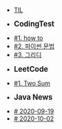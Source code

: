 <!-- docs/_sidebar.md 

* [Home](/)
* [Guide](guide.md)
> [#1. Two Sum](/LeetCode/twoSum.md)    //들여쓰기 효과
-->

* [TIL](/)

- **<big>CodingTest</big>**
* [#1. how to](/CodingTest/howto.md)
* [#2. 파이썬 문법](/CodingTest/python.md)
* [#3. 그리디](/CodingTest/greedy.md)

- **<big>LeetCode</big>**
* [#1. Two Sum](/LeetCode/twoSum.md)

- **<big>Java News</big>**
* [# 2020-09-19](/JavaNews/first.md)
* [# 2020-10-02](/JavaNews/second.md)